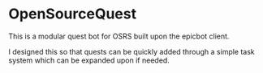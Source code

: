 # OpenSourceQuest
 
This is a modular quest bot for OSRS built upon the epicbot client.

I designed this so that quests can be quickly added through a simple task system which can be expanded upon if needed.